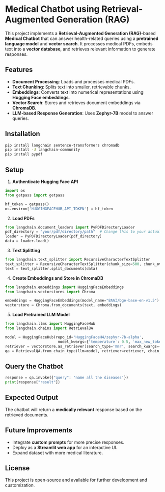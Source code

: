 # Medical Chatbot using Retrieval-Augmented Generation (RAG)

This project implements a **Retrieval-Augmented Generation (RAG)**-based **Medical Chatbot** that can answer health-related queries using a **pretrained language model** and **vector search**. It processes medical PDFs, embeds text into a **vector database**, and retrieves relevant information to generate responses.

## Features
- **Document Processing**: Loads and processes medical PDFs.
- **Text Chunking**: Splits text into smaller, retrievable chunks.
- **Embeddings**: Converts text into numerical representations using **Hugging Face embeddings**.
- **Vector Search**: Stores and retrieves document embeddings via **ChromaDB**.
- **LLM-based Response Generation**: Uses **Zephyr-7B** model to answer queries.

## Installation
```bash
pip install langchain sentence-transformers chromadb
pip install -U langchain-community
pip install pypdf
```

## Setup
1. **Authenticate Hugging Face API**
```python
import os
from getpass import getpass

hf_token = getpass()
os.environ['HUGGINGFACEHUB_API_TOKEN'] = hf_token
```

2. **Load PDFs**
```python
from langchain.document_loaders import PyPDFDirectoryLoader
pdf_directory = "your/pdf/directory/path"  # Change this to your actual path
loader = PyPDFDirectoryLoader(pdf_directory)
data = loader.load()
```

3. **Text Splitting**
```python
from langchain.text_splitter import RecursiveCharacterTextSplitter
text_splitter = RecursiveCharacterTextSplitter(chunk_size=500, chunk_overlap=200)
text = text_splitter.split_documents(data)
```

4. **Create Embeddings and Store in ChromaDB**
```python
from langchain.embeddings import HuggingFaceEmbeddings
from langchain.vectorstores import Chroma

embeddings = HuggingFaceEmbeddings(model_name="BAAI/bge-base-en-v1.5")
vectorstore = Chroma.from_documents(text, embeddings)
```

5. **Load Pretrained LLM Model**
```python
from langchain.llms import HuggingFaceHub
from langchain.chains import RetrievalQA

model = HuggingFaceHub(repo_id='HuggingFaceH4/zephyr-7b-alpha',
                        model_kwargs={'temperature': 0.5, 'max_new_tokens': 1024, 'max_length': 64})
retriever = vectorstore.as_retriever(search_type='mmr', search_kwargs={'k': 4})
qa = RetrievalQA.from_chain_type(llm=model, retriever=retriever, chain_type="stuff")
```

## Query the Chatbot
```python
response = qa.invoke({"query": 'name all the diseases'})
print(response["result"])
```

## Expected Output
The chatbot will return a **medically relevant** response based on the retrieved documents.

## Future Improvements
- Integrate **custom prompts** for more precise responses.
- Deploy as a **Streamlit web app** for an interactive UI.
- Expand dataset with more medical literature.

## License
This project is open-source and available for further development and customization.

